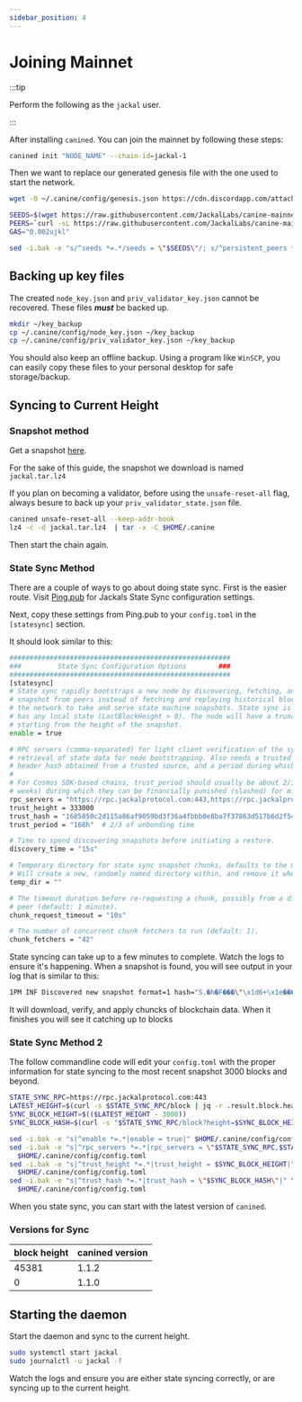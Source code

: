 ```yaml
---
sidebar_position: 4
---
```


# Joining Mainnet

:::tip

Perform the following as the `jackal` user.

:::

After installing `canined`. You can join the mainnet by following these steps:

```sh
canined init "NODE_NAME" --chain-id=jackal-1
```

Then we want to replace our generated genesis file with the one used to start the network.

```sh
wget -O ~/.canine/config/genesis.json https://cdn.discordapp.com/attachments/1002389406650466405/1034968352591986859/updated_genesis2.json

SEEDS=$(wget https://raw.githubusercontent.com/JackalLabs/canine-mainnet-genesis/master/genesis/seeds.txt -q -O -)
PEERS=`curl -sL https://raw.githubusercontent.com/JackalLabs/canine-mainnet-genesis/master/genesis/peers.txt | sort -R | head -n $PEERCOUNT | awk '{print $1}' | paste -s -d, -`
GAS="0.002ujkl"

sed -i.bak -e "s/^seeds *=.*/seeds = \"$SEEDS\"/; s/^persistent_peers *=.*/persistent_peers = \"$PEERS\"/" $HOME/.canine/config/config.toml
```

## Backing up key files

The created `node_key.json` and `priv_validator_key.json` cannot be recovered. These files ***must*** be backed up.

```sh
mkdir ~/key_backup
cp ~/.canine/config/node_key.json ~/key_backup
cp ~/.canine/config/priv_validator_key.json ~/key_backup
```

You should also keep an offline backup. Using a program like `WinSCP`, you can easily copy these files to your personal
desktop for safe storage/backup.

## Syncing to Current Height

### Snapshot method

Get a snapshot [here](https://polkachu.com/tendermint_snapshots/jackal).

For the sake of this guide, the snapshot we download is named `jackal.tar.lz4`

If you plan on becoming a validator, before using the `unsafe-reset-all` flag, always besure to back up
your `priv_validator_state.json` file.

```sh
canined unsafe-reset-all --keep-addr-book
lz4 -c -d jackal.tar.lz4  | tar -x -C $HOME/.canine
```

Then start the chain again.

### State Sync Method

There are a couple of ways to go about doing state sync.
First is the easier route. Visit [Ping.pub](https://ping.pub/jackal/statesync) for Jackals State Sync configuration
settings.

Next, copy these settings from Ping.pub to your `config.toml` in the `[statesync]` section.

It should look similar to this:

```sh
#######################################################
###         State Sync Configuration Options        ###
#######################################################
[statesync]
# State sync rapidly bootstraps a new node by discovering, fetching, and restoring a state machine
# snapshot from peers instead of fetching and replaying historical blocks. Requires some peers in
# the network to take and serve state machine snapshots. State sync is not attempted if the node
# has any local state (LastBlockHeight > 0). The node will have a truncated block history,
# starting from the height of the snapshot.
enable = true

# RPC servers (comma-separated) for light client verification of the synced state machine and
# retrieval of state data for node bootstrapping. Also needs a trusted height and corresponding
# header hash obtained from a trusted source, and a period during which validators can be trusted.
#
# For Cosmos SDK-based chains, trust_period should usually be about 2/3 of the unbonding time (~2
# weeks) during which they can be financially punished (slashed) for misbehavior.
rpc_servers = "https://rpc.jackalprotocol.com:443,https://rpc.jackalprotocol.com:443"
trust_height = 333000
trust_hash = "1685850c2d115a86af9059bd3f36a4fbbb0e8ba7f37863d517b6d2f54116daca"
trust_period = "168h"  # 2/3 of unbonding time

# Time to spend discovering snapshots before initiating a restore.
discovery_time = "15s"

# Temporary directory for state sync snapshot chunks, defaults to the OS tempdir (typically /tmp).
# Will create a new, randomly named directory within, and remove it when done.
temp_dir = ""

# The timeout duration before re-requesting a chunk, possibly from a different
# peer (default: 1 minute).
chunk_request_timeout = "10s"

# The number of concurrent chunk fetchers to run (default: 1).
chunk_fetchers = "42"
```

State syncing can take up to a few minutes to complete. Watch the logs to ensure it's happening. When a snapshot is
found, you will see output in your log that is similar to this:

```sh
1PM INF Discovered new snapshot format=1 hash="S.�h�F���\"\x1d6+\x1e���ޅ��`v@�ц�����" height=1810000 module=statesync
```

It will download, verify, and apply chuncks of blockchain data. When it finishes you will see it catching up to blocks

### State Sync Method 2

The follow commandline code will edit your `config.toml` with the proper information for state syncing to the most
recent snapshot 3000 blocks and beyond.

```sh
STATE_SYNC_RPC=https://rpc.jackalprotocol.com:443
LATEST_HEIGHT=$(curl -s $STATE_SYNC_RPC/block | jq -r .result.block.header.height)
SYNC_BLOCK_HEIGHT=$(($LATEST_HEIGHT - 3000))
SYNC_BLOCK_HASH=$(curl -s "$STATE_SYNC_RPC/block?height=$SYNC_BLOCK_HEIGHT" | jq -r .result.block_id.hash)

sed -i.bak -e "s|^enable *=.*|enable = true|" $HOME/.canine/config/config.toml
sed -i.bak -e "s|^rpc_servers *=.*|rpc_servers = \"$STATE_SYNC_RPC,$STATE_SYNC_RPC\"|" \
  $HOME/.canine/config/config.toml
sed -i.bak -e "s|^trust_height *=.*|trust_height = $SYNC_BLOCK_HEIGHT|" \
  $HOME/.canine/config/config.toml
sed -i.bak -e "s|^trust_hash *=.*|trust_hash = \"$SYNC_BLOCK_HASH\"|" \
  $HOME/.canine/config/config.toml
```

When you state sync, you can start with the latest version of `canined`.

### Versions for Sync

| block height | canined version |
|--------------|-----------------|
| 45381        | 1.1.2           |
| 0            | 1.1.0           |

## Starting the daemon

Start the daemon and sync to the current height.

```sh
sudo systemctl start jackal
sudo journalctl -u jackal -f
```

Watch the logs and ensure you are either state syncing correctly, or are syncing up to the current height.
